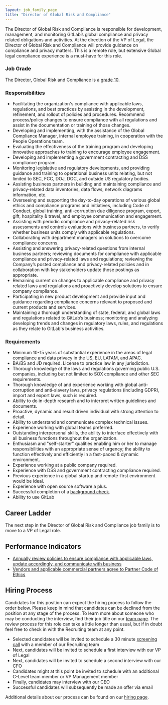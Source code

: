 ```yaml
---
layout: job_family_page
title: "Director of Global Risk and Compliance"
---
```


The Director of Global Risk and Compliance is responsible for development, management, and monitoring GitLab’s global compliance and privacy related obligations and activities. At the direction of the VP of Legal, the Director of Global Risk and Compliance will provide guidance on compliance and privacy matters. This is a remote role, but extensive Global legal compliance experience is a must-have for this role.

### Job Grade 

The Director, Global Risk and Compliance is a [grade 10](/handbook/total-rewards/compensation/compensation-calculator/#gitlab-job-grades).

### Responsibilities

- Facilitating the organization's compliance with applicable laws, regulations, and best practices by assisting in the development, refinement, and rollout of policies and procedures. Recommend process/policy changes to ensure compliance with all regulations and assist in the documentation or training of those changes.
- Developing and implementing, with the assistance of the Global Compliance Manager, internal employee training, in cooperation with the People Operations team.
- Evaluating the effectiveness of the training program and developing innovative approaches to training to encourage employee engagement.
- Developing and implementing a government contracting and DSS compliance program.
- Monitoring legislative and regulatory developments, and providing guidance and training to operational business units relating, but not limited to SEC, FCC, DOJ, DOC, and outside US regulatory bodies.
- Assisting business partners in building and maintaining compliance and privacy-related data inventories, data flows, network diagrams information, etc.
- Overseeing and supporting the day-to-day operations of various global ethics and compliance programs and initiatives, including Code of Conduct, global training, anti-corruption due diligence program, export, gift, hospitality & travel, and employee communication and engagement.
- Assisting with periodic compliance and privacy-related risk assessments and controls evaluations with business partners, to verify whether business units comply with applicable regulations.
- Collaborating with department managers on solutions to overcome compliance concerns.
- Assisting and answering privacy-related questions from internal business partners; reviewing documents for compliance with applicable compliance and privacy-related laws and regulations; reviewing the Company’s posted compliance and privacy-related policies and in collaboration with key stakeholders update those postings as appropriate.
- Remaining current on changes to applicable compliance and privacy related laws and regulations and proactively develop solutions to ensure company compliance.
- Participating in new product development and provide input and guidance regarding compliance concerns relevant to proposed and current products and services.
- Maintaining a thorough understanding of state, federal, and global laws and regulations related to GitLab’s business; monitoring and analyzing developing trends and changes in regulatory laws, rules, and regulations as they relate to GitLab's business activities.

### Requirements

- Minimum 10-15 years of substantial experience in the areas of legal compliance and data privacy in the US, EU, LATAM, and APAC.
- BA/BS and JD required. License to practice law in any jurisdiction.
- Thorough knowledge of the laws and regulations governing public U.S. companies, including but not limited to SOX compliance and other SEC requirements.
- Thorough knowledge of and experience working with global anti-corruption and anti-slavery laws, privacy regulations (including GDPR), import and export laws, such is required.
- Ability to do in-depth research and to interpret written guidelines and documents.
- Proactive, dynamic and result driven individual with strong attention to detail.
- Ability to understand and communicate complex technical issues.
- Experience working with global teams preferred.
- Outstanding interpersonal skills, the ability to interface effectively with all business functions throughout the organization.
- Enthusiasm and "self-starter" qualities enabling him or her to manage responsibilities with an appropriate sense of urgency; the ability to function effectively and efficiently in a fast-paced & dynamic environment.
- Experience working at a public company required.
- Experience with DSS and government contracting compliance required.
- Previous experience in a global startup and remote-first environment would be ideal.
- Experience with open source software a plus.
- Successful completion of a [background check](/handbook/legal/gitlab-code-of-business-conduct-and-ethics/#background-checks).
- Ability to use GitLab

## Career Ladder

The next step in the Director of Global Risk and Compliance job family is to move to a VP of Legal role.

## Performance Indicators
- [Annually review policies to ensure compliance with applicable laws,  update accordingly, and communicate with business](/handbook/legal/#annually-review-policies-to-ensure-compliance-with-applicable-laws--update-accordingly-and-communicate-with-business--100)
- [Vendors and applicable commercial partners agree to Partner Code of Ethics](/handbook/legal/#vendors-and-applicable-commercial-partners-agree-to-partner-code-of-ethics--100)

## Hiring Process

Candidates for this position can expect the hiring process to follow the order below. Please keep in mind that candidates can be declined from the position at any stage of the process. To learn more about someone who may be conducting the interview, find their job title on our [team page](/company/team). The review process for this role can take a little longer than usual, but if in doubt feel free to check in with the Recruiting team at any point.

* Selected candidates will be invited to schedule a 30 minute [screening call](/handbook/hiring/#screening-call) with a member of our Recruiting team
* Next, candidates will be invited to schedule a first interview with our VP of Legal
* Next, candidates will be invited to schedule a second interview with our CFO
* Candidates might at this point be invited to schedule with an additional C-Level team member or VP Management member
* Finally, candidates may interview with our CEO
* Successful candidates will subsequently be made an offer via email

Additional details about our process can be found on our [hiring page](/handbook/hiring/).
